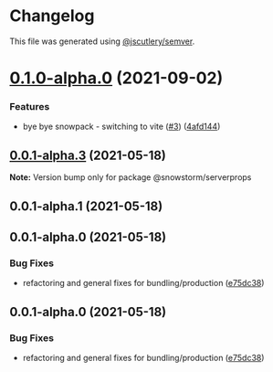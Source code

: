 # Changelog

This file was generated using [@jscutlery/semver](https://github.com/jscutlery/semver).

# [0.1.0-alpha.0](https://github.com/explodingcamera/streamer.page/compare/@snowstorm/serverprops@0.0.1-alpha.3...@snowstorm/serverprops@0.1.0-alpha.0) (2021-09-02)


### Features

* bye bye snowpack - switching to vite ([#3](https://github.com/explodingcamera/streamer.page/issues/3)) ([4afd144](https://github.com/explodingcamera/streamer.page/commit/4afd144dd88e748b8aaf1bedb86f833a2e3a64c0))





## [0.0.1-alpha.3](https://github.com/explodingcamera/streamer.page/compare/@snowstorm/serverprops@0.0.1-alpha.1...@snowstorm/serverprops@0.0.1-alpha.3) (2021-05-18)

**Note:** Version bump only for package @snowstorm/serverprops





## 0.0.1-alpha.1 (2021-05-18)



## 0.0.1-alpha.0 (2021-05-18)


### Bug Fixes

* refactoring and general fixes for bundling/production ([e75dc38](https://github.com/explodingcamera/streamer.page/commit/e75dc38c51fe3dcfa43dbccc80f6eb2b592e4002))





## 0.0.1-alpha.0 (2021-05-18)


### Bug Fixes

* refactoring and general fixes for bundling/production ([e75dc38](https://github.com/explodingcamera/streamer.page/commit/e75dc38c51fe3dcfa43dbccc80f6eb2b592e4002))
